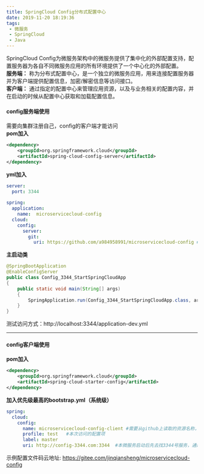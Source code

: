 ```yaml
---
title: SpringCloud Config分布式配置中心
date: 2019-11-20 18:19:36
tags:
 - 微服务
 - SpringCloud
 - Java
---
```

SpringCloud Config为微服务架构中的微服务提供了集中化的外部配置支持，配置服务器为各自不同微服务应用的所有环境提供了一个中心化的外部配置。  
**服务端：** 称为分布式配置中心，是一个独立的微服务应用，用来连接配置服务器并为客户端提供配置信息，加密/解密信息等访问接口。  
**客户端：** 通过指定的配置中心来管理应用资源，以及与业务相关的配置内容，并在启动的时候从配置中心获取和加载配置信息。    

#### config服务端使用  
需要向集群注册自己，config的客户端才能访问  
**pom加入**
``` xml
<dependency>
    <groupId>org.springframework.cloud</groupId>
    <artifactId>spring-cloud-config-server</artifactId>
</dependency>
```  
**yml加入**  
``` yml
server: 
  port: 3344 
  
spring:
  application:
    name:  microservicecloud-config
  cloud:
    config:
      server:
        git:
          uri: https://github.com/a984958991/microservicecloud-config #GitHub上面的git仓库名字
```  
**主启动类**
``` java
@SpringBootApplication
@EnableConfigServer
public class Config_3344_StartSpringCloudApp
{
	public static void main(String[] args)
	{
		SpringApplication.run(Config_3344_StartSpringCloudApp.class, args);
	}
}
```  
测试访问方式：http://localhost:3344/application-dev.yml  

---  

#### config客户端使用
**pom加入**
``` xml
<dependency>
    <groupId>org.springframework.cloud</groupId>
    <artifactId>spring-cloud-starter-config</artifactId>
</dependency>
```  
**加入优先级最高的bootstrap.yml（系统级）**
``` yml
spring:
  cloud:
    config:
      name: microservicecloud-config-client #需要从github上读取的资源名称，注意没有yml后缀名
      profile: test   #本次访问的配置项
      label: master   
      uri: http://config-3344.com:3344  #本微服务启动后先去找3344号服务，通过SpringCloudConfig获取GitHub的服务地址 config服务端的地址
```  

示例配置文件码云地址:  https://gitee.com/jinqiansheng/microservicecloud-config  